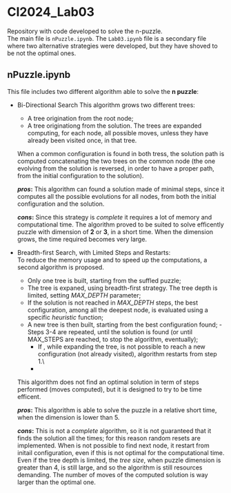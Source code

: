 # CI2024_Lab03
Repository with code developed to solve the n-puzzle.\
The main file is `nPuzzle.ipynb`. The `Lab03.ipynb` file is a secondary file where two alternative strategies were developed, but they have shoved to be not the optimal ones.

## nPuzzle.ipynb
This file includes two different algorithm able to solve the **n puzzle**:
- Bi-Directional Search
  This algorithm grows two different trees:
  - A tree origination from the root node;
  - A tree originationg from the solution.
  The trees are expanded computing, for each node, all possible moves,
  unless they have already been visited once, in that tree.

  When a common configuration is found in both tress, the solution path is computed 
  concatenating the two trees on the common node (the one evolving from the solution is reversed,    in order to have a proper path, from the initial configuration to the solution).

  **_pros_:** This algorithm can found a solution made of minimal steps, since it computes all the  possible evolutions for all nodes, from both the initial configuration and the solution.

   **_cons_:** Since this strategy is *complete* it requires a lot of memory and computational time. The algorithm proved to be suited to solve efficently puzzle with dimension of **2** or **3**, in a short time. When the dimension grows, the time required becomes very large.
  
- Breadth-first Search, with Limited Steps and Restarts:\
  To reduce the memory usage and to speed up the computations, a second algorithm is proposed.
  - Only one tree is built, starting from the suffled puzzle;
  - The tree is expaned, using breadth-first strategy. The tree depth is limited, setting *MAX_DEPTH* parameter;
  - If the solution is not reached in *MAX_DEPTH* steps, the best configuration, among all the deepest node, is evaluated using a specific *heuristic* function;
  - A new tree is then built, starting from the best configuration found;
  -Steps 3-4 are repeated, until the solution is found (or until MAX_STEPS are reached, to stop the algorithm, eventually);
    - If , while expanding the tree, is not possible to reach a new configuration (not already visited), algorithm restarts from step 1.\
    - 
  This algorithm does not find an optimal solution in term of steps performed (moves computed), but it is designed to try to be time efficent.

  **_pros_:** This algorithm is able to solve the puzzle in a relative short time, when the dimension is lower than 5.

  **_cons_:** This is not a *complete* algorithm, so it is not guaranteed that it finds the solution all the times; for this reason random resets are implemented. When is not possible to find next node, it restart from initail configuration, even if this is not optimal for the computational time.
  Even if the tree depth is limited, the *tree size*, when puzzle dimension is greater than 4,
  is still large, and so the algorithm is still resources demanding.
  The number of moves of the computed solution is way larger than the optimal one.
